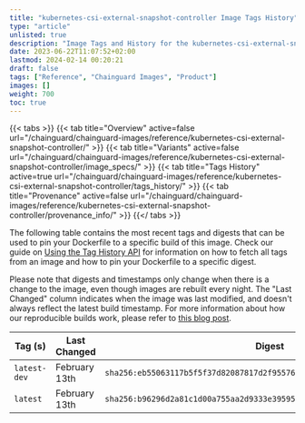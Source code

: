 ```yaml
---
title: "kubernetes-csi-external-snapshot-controller Image Tags History"
type: "article"
unlisted: true
description: "Image Tags and History for the kubernetes-csi-external-snapshot-controller Chainguard Image"
date: 2023-06-22T11:07:52+02:00
lastmod: 2024-02-14 00:20:21
draft: false
tags: ["Reference", "Chainguard Images", "Product"]
images: []
weight: 700
toc: true
---
```


{{< tabs >}}
{{< tab title="Overview" active=false url="/chainguard/chainguard-images/reference/kubernetes-csi-external-snapshot-controller/" >}}
{{< tab title="Variants" active=false url="/chainguard/chainguard-images/reference/kubernetes-csi-external-snapshot-controller/image_specs/" >}}
{{< tab title="Tags History" active=true url="/chainguard/chainguard-images/reference/kubernetes-csi-external-snapshot-controller/tags_history/" >}}
{{< tab title="Provenance" active=false url="/chainguard/chainguard-images/reference/kubernetes-csi-external-snapshot-controller/provenance_info/" >}}
{{</ tabs >}}

The following table contains the most recent tags and digests that can be used to pin your Dockerfile to a specific build of this image. Check our guide on [Using the Tag History API](/chainguard/chainguard-images/using-the-tag-history-api/) for information on how to fetch all tags from an image and how to pin your Dockerfile to a specific digest.

Please note that digests and timestamps only change when there is a change to the image, even though images are rebuilt every night. The "Last Changed" column indicates when the image was last modified, and doesn't always reflect the latest build timestamp. For more information about how our reproducible builds work, please refer to [this blog post](https://www.chainguard.dev/unchained/reproducing-chainguards-reproducible-image-builds).

| Tag (s)       | Last Changed  | Digest                                                                    |
|---------------|---------------|---------------------------------------------------------------------------|
|  `latest-dev` | February 13th | `sha256:eb55063117b5f5f37d82087817d2f955769c9488de4b7010edebd214ad055f77` |
|  `latest`     | February 13th | `sha256:b96296d2a81c1d00a755aa2d9333e3959535cde67901d4c666edccb2c923c5a1` |

